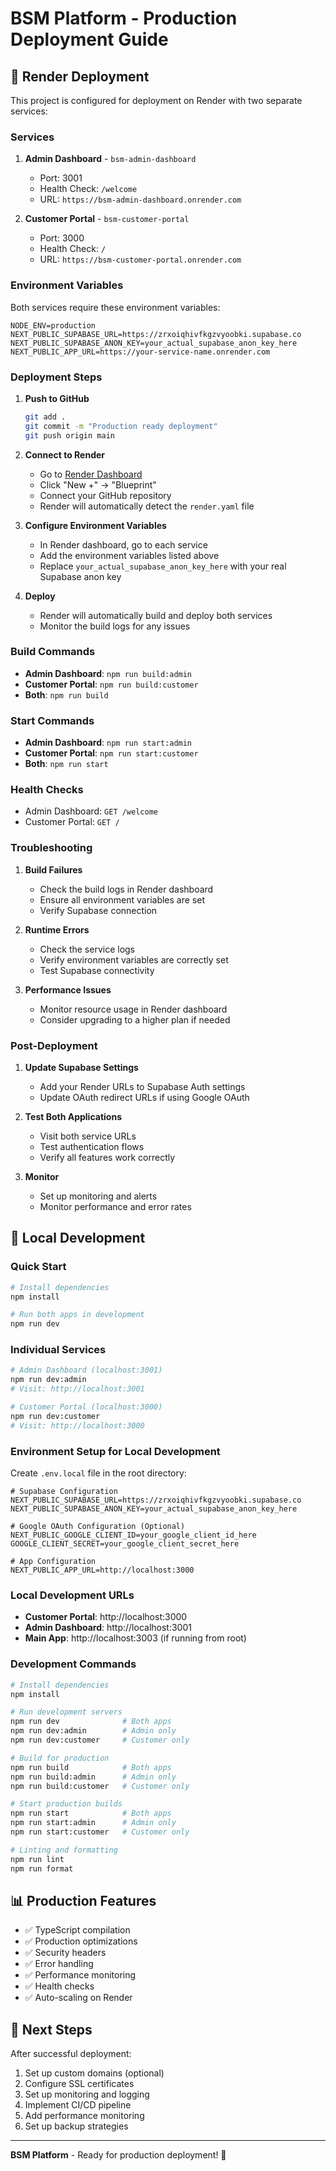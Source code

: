 # BSM Platform - Production Deployment Guide

## 🚀 Render Deployment

This project is configured for deployment on Render with two separate services:

### Services

1. **Admin Dashboard** - `bsm-admin-dashboard`
   - Port: 3001
   - Health Check: `/welcome`
   - URL: `https://bsm-admin-dashboard.onrender.com`

2. **Customer Portal** - `bsm-customer-portal`
   - Port: 3000
   - Health Check: `/`
   - URL: `https://bsm-customer-portal.onrender.com`

### Environment Variables

Both services require these environment variables:

```env
NODE_ENV=production
NEXT_PUBLIC_SUPABASE_URL=https://zrxoiqhivfkgzvyoobki.supabase.co
NEXT_PUBLIC_SUPABASE_ANON_KEY=your_actual_supabase_anon_key_here
NEXT_PUBLIC_APP_URL=https://your-service-name.onrender.com
```

### Deployment Steps

1. **Push to GitHub**
   ```bash
   git add .
   git commit -m "Production ready deployment"
   git push origin main
   ```

2. **Connect to Render**
   - Go to [Render Dashboard](https://dashboard.render.com)
   - Click "New +" → "Blueprint"
   - Connect your GitHub repository
   - Render will automatically detect the `render.yaml` file

3. **Configure Environment Variables**
   - In Render dashboard, go to each service
   - Add the environment variables listed above
   - Replace `your_actual_supabase_anon_key_here` with your real Supabase anon key

4. **Deploy**
   - Render will automatically build and deploy both services
   - Monitor the build logs for any issues

### Build Commands

- **Admin Dashboard**: `npm run build:admin`
- **Customer Portal**: `npm run build:customer`
- **Both**: `npm run build`

### Start Commands

- **Admin Dashboard**: `npm run start:admin`
- **Customer Portal**: `npm run start:customer`
- **Both**: `npm run start`

### Health Checks

- Admin Dashboard: `GET /welcome`
- Customer Portal: `GET /`

### Troubleshooting

1. **Build Failures**
   - Check the build logs in Render dashboard
   - Ensure all environment variables are set
   - Verify Supabase connection

2. **Runtime Errors**
   - Check the service logs
   - Verify environment variables are correctly set
   - Test Supabase connectivity

3. **Performance Issues**
   - Monitor resource usage in Render dashboard
   - Consider upgrading to a higher plan if needed

### Post-Deployment

1. **Update Supabase Settings**
   - Add your Render URLs to Supabase Auth settings
   - Update OAuth redirect URLs if using Google OAuth

2. **Test Both Applications**
   - Visit both service URLs
   - Test authentication flows
   - Verify all features work correctly

3. **Monitor**
   - Set up monitoring and alerts
   - Monitor performance and error rates

## 🔧 Local Development

### Quick Start

```bash
# Install dependencies
npm install

# Run both apps in development
npm run dev
```

### Individual Services

```bash
# Admin Dashboard (localhost:3001)
npm run dev:admin
# Visit: http://localhost:3001

# Customer Portal (localhost:3000)
npm run dev:customer
# Visit: http://localhost:3000
```

### Environment Setup for Local Development

Create `.env.local` file in the root directory:

```env
# Supabase Configuration
NEXT_PUBLIC_SUPABASE_URL=https://zrxoiqhivfkgzvyoobki.supabase.co
NEXT_PUBLIC_SUPABASE_ANON_KEY=your_actual_supabase_anon_key_here

# Google OAuth Configuration (Optional)
NEXT_PUBLIC_GOOGLE_CLIENT_ID=your_google_client_id_here
GOOGLE_CLIENT_SECRET=your_google_client_secret_here

# App Configuration
NEXT_PUBLIC_APP_URL=http://localhost:3000
```

### Local Development URLs

- **Customer Portal**: http://localhost:3000
- **Admin Dashboard**: http://localhost:3001
- **Main App**: http://localhost:3003 (if running from root)

### Development Commands

```bash
# Install dependencies
npm install

# Run development servers
npm run dev              # Both apps
npm run dev:admin        # Admin only
npm run dev:customer     # Customer only

# Build for production
npm run build            # Both apps
npm run build:admin      # Admin only
npm run build:customer   # Customer only

# Start production builds
npm run start            # Both apps
npm run start:admin      # Admin only
npm run start:customer   # Customer only

# Linting and formatting
npm run lint
npm run format
```

## 📊 Production Features

- ✅ TypeScript compilation
- ✅ Production optimizations
- ✅ Security headers
- ✅ Error handling
- ✅ Performance monitoring
- ✅ Health checks
- ✅ Auto-scaling on Render

## 🎯 Next Steps

After successful deployment:

1. Set up custom domains (optional)
2. Configure SSL certificates
3. Set up monitoring and logging
4. Implement CI/CD pipeline
5. Add performance monitoring
6. Set up backup strategies

---

**BSM Platform** - Ready for production deployment! 🚀
